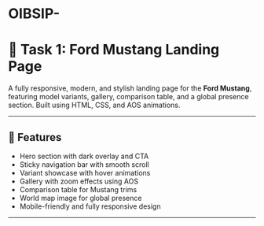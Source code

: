 # OIBSIP-
# 🐎 Task 1: Ford Mustang Landing Page

A fully responsive, modern, and stylish landing page for the **Ford Mustang**, featuring model variants, gallery, comparison table, and a global presence section. Built using HTML, CSS, and AOS animations.

---

## 🚗 Features

- Hero section with dark overlay and CTA
- Sticky navigation bar with smooth scroll
- Variant showcase with hover animations
- Gallery with zoom effects using AOS
- Comparison table for Mustang trims
- World map image for global presence
- Mobile-friendly and fully responsive design

---

